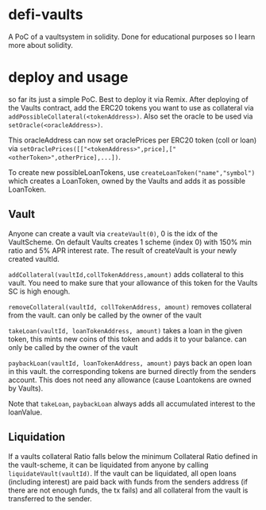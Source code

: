 # defi-vaults
A PoC of a vaultsystem in solidity. Done for educational purposes so I learn more about solidity.

# deploy and usage

so far its just a simple PoC. Best to deploy it via Remix. After deploying of the Vaults contract, add the ERC20 tokens you want to use as collateral via `addPossibleCollateral(<tokenAddress>)`. Also set the oracle to be used via `setOracle(<oracleAddress>)`.

This oracleAddress can now set oraclePrices per ERC20 token (coll or loan) via `setOraclePrices([["<tokenAddress>",price],["<otherToken>",otherPrice],...])`.

To create new possibleLoanTokens, use `createLoanToken("name","symbol")` which creates a LoanToken, owned by the Vaults and adds it as possible LoanToken.

## Vault
Anyone can create a vault via `createVault(0)`, 0 is the idx of the VaultScheme. On default Vaults creates 1 scheme (index 0) with 150% min ratio and 5% APR interest rate. The result of createVault is your newly created vaultId.


`addCollateral(vaultId,collTokenAddress,amount)` adds collateral to this vault. You need to make sure that your allowance of this token for the Vaults SC is high enough.

`removeCollateral(vaultId, collTokenAddress, amount)` removes collateral from the vault. can only be called by the owner of the vault

`takeLoan(vaultId, loanTokenAddress, amount)` takes a loan in the given token, this mints new coins of this token and adds it to your balance. can only be called by the owner of the vault

`paybackLoan(vaultId, loanTokenAddress, amount)` pays back an open loan in this vault. the corresponding tokens are burned directly from the senders account. This does not need any allowance (cause Loantokens are owned by Vaults).

Note that `takeLoan`, `paybackLoan` always adds all accumulated interest to the loanValue.

## Liquidation
If a vaults collateral Ratio falls below the minimum Collateral Ratio defined in the vault-scheme, it can be liquidated from anyone by calling `liquidateVault(vaultId)`. If the vault can be liquidated, all open loans (including interest) are paid back with funds from the senders address (if there are not enough funds, the tx fails) and all collateral from the vault is transferred to the sender.



